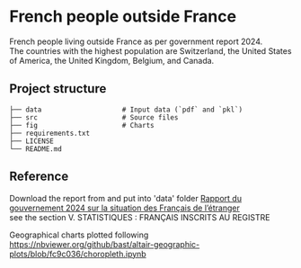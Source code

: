 # French people outside France
French people living outside France as per government report 2024. <br>
The countries with the highest population are Switzerland, the United States of America, 
the United Kingdom, Belgium, and Canada.

## Project structure
```
├── data                    # Input data (`pdf` and `pkl`)
├── src                     # Source files 
├── fig                     # Charts
├── requirements.txt        
├── LICENSE
└── README.md
```

## Reference
Download the report from and put into 'data' folder
<a href="https://francais-du-monde.org/wp-content/uploads/2022/11/2024-gouvernement-francais-etranger-rapport.pdf">Rapport du gouvernement 2024 sur la situation des Français de l’étranger</a> <br>
see the section V. STATISTIQUES : FRANÇAIS INSCRITS AU REGISTRE 

Geographical charts plotted following 
https://nbviewer.org/github/bast/altair-geographic-plots/blob/fc9c036/choropleth.ipynb
